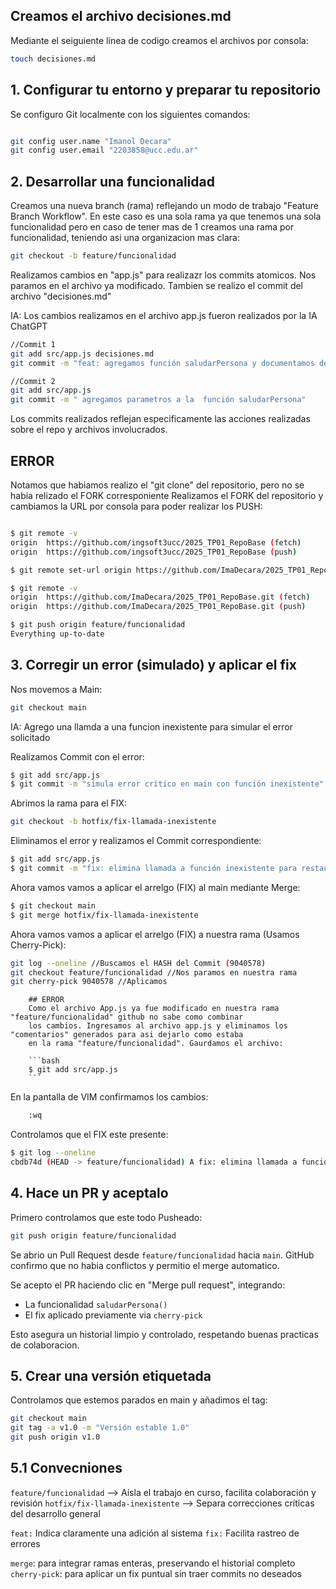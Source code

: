 ## Creamos el archivo decisiones.md

Mediante el seiguiente linea de codigo creamos el archivos por consola:

```bash
touch decisiones.md

```


## 1. Configurar tu entorno y preparar tu repositorio

Se configuro Git localmente con los siguientes comandos:

```bash

git config user.name "Imanol Decara"
git config user.email "2203858@ucc.edu.ar"

```
## 2. Desarrollar una funcionalidad

Creamos una nueva branch (rama) reflejando un modo de trabajo "Feature Branch Workflow". En este caso es una sola rama ya que tenemos una sola funcionalidad
pero en caso de tener mas de 1 creamos una rama por funcionalidad, teniendo asi una organizacion mas clara:

```bash
git checkout -b feature/funcionalidad
```

Realizamos cambios en "app.js" para realizazr los commits atomicos. Nos paramos en el archivo ya modificado.
Tambien se realizo el commit del archivo "decisiones.md"

IA: Los cambios realizamos en el archivo app.js fueron realizados por la IA ChatGPT

```bash
//Commit 1
git add src/app.js decisiones.md
git commit -m "feat: agregamos función saludarPersona y documentamos decisión"

//Commit 2
git add src/app.js
git commit -m " agregamos parametros a la  función saludarPersona"
```

Los commits realizados reflejan especificamente las acciones realizadas sobre el repo y archivos involucrados.

## ERROR
Notamos que habiamos realizo el "git clone" del repositorio, pero no se habia relizado el FORK corresponiente
Realizamos el FORK del repositorio y cambiamos la URL por consola para poder realizar los PUSH:

```bash

$ git remote -v
origin  https://github.com/ingsoft3ucc/2025_TP01_RepoBase (fetch)
origin  https://github.com/ingsoft3ucc/2025_TP01_RepoBase (push)

$ git remote set-url origin https://github.com/ImaDecara/2025_TP01_RepoBase.git

$ git remote -v
origin  https://github.com/ImaDecara/2025_TP01_RepoBase.git (fetch)
origin  https://github.com/ImaDecara/2025_TP01_RepoBase.git (push)

$ git push origin feature/funcionalidad
Everything up-to-date
```

## 3. Corregir un error (simulado) y aplicar el fix

Nos movemos a Main:

```bash
git checkout main
```
IA: Agrego una llamda a una funcion inexistente para simular el error solicitado

Realizamos Commit con el error:

```bash
$ git add src/app.js
$ git commit -m "simula error crítico en main con función inexistente"
```

Abrimos la rama para el FIX:
```bash
git checkout -b hotfix/fix-llamada-inexistente
```

Eliminamos el error y realizamos el Commit correspondiente:
```bash
$ git add src/app.js
$ git commit -m "fix: elimina llamada a función inexistente para restaurar ejecución"
```

Ahora vamos vamos a aplicar el arrelgo (FIX) al main mediante Merge:

```bash
$ git checkout main
$ git merge hotfix/fix-llamada-inexistente
```

Ahora vamos vamos a aplicar el arrelgo (FIX) a nuestra rama (Usamos Cherry-Pick):

```bash
git log --oneline //Buscamos el HASH del Commit (9040578)
git checkout feature/funcionalidad //Nos paramos en nuestra rama
git cherry-pick 9040578 //Aplicamos
```

        ## ERROR
        Como el archivo App.js ya fue modificado en nuestra rama "feature/funcionalidad" github no sabe como combinar
        los cambios. Ingresamos al archivo app.js y eliminamos los "comentarios" generados para asi dejarlo como estaba 
        en la rama "feature/funcionalidad". Gaurdamos el archivo:

        ```bash
        $ git add src/app.js
        ```

En la pantalla de VIM confirmamos los cambios:
```bash
    :wq
```

Controlamos que el FIX este presente:

```bash
$ git log --oneline
cbdb74d (HEAD -> feature/funcionalidad) A fix: elimina llamada a función inexistente para restaurar ejecución
```

## 4. Hace un PR y aceptalo

Primero controlamos que este todo Pusheado:

```bash
git push origin feature/funcionalidad
```

Se abrio un Pull Request desde `feature/funcionalidad` hacia `main`. GitHub confirmo que no habia conflictos y permitio el merge automatico.

Se acepto el PR haciendo clic en "Merge pull request", integrando:

- La funcionalidad `saludarPersona()`
- El fix aplicado previamente via `cherry-pick`

Esto asegura un historial limpio y controlado, respetando buenas practicas de colaboracion.

## 5.  Crear una versión etiquetada

Controlamos que estemos parados en main y añadimos el tag:

```bash
git checkout main
git tag -a v1.0 -m "Versión estable 1.0"
git push origin v1.0
```

## 5.1 Convecniones 


`feature/funcionalidad` --> Aísla el trabajo en curso, facilita colaboración y revisión
`hotfix/fix-llamada-inexistente` --> Separa correcciones críticas del desarrollo general

`feat:` Indica claramente una adición al sistema
`fix:` Facilita rastreo de errores

`merge`: para integrar ramas enteras, preservando el historial completo
`cherry-pick`: para aplicar un fix puntual sin traer commits no deseados

